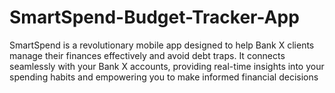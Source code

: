 # SmartSpend-Budget-Tracker-App
SmartSpend is a revolutionary mobile app designed to help Bank X clients manage their finances effectively and avoid debt traps. It connects seamlessly with your Bank X accounts, providing real-time insights into your spending habits and empowering you to make informed financial decisions
